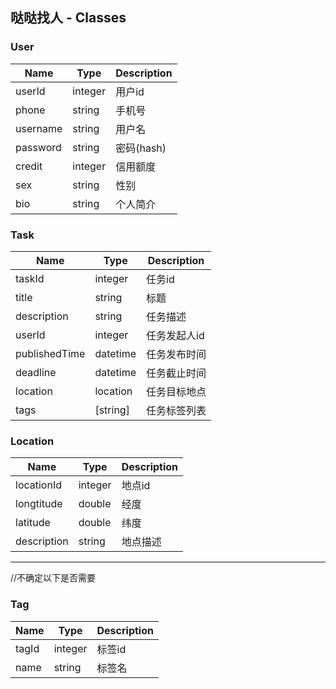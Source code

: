 ## 哒哒找人 - Classes


### User

Name | Type | Description
---|---|---
userId | integer | 用户id
phone | string | 手机号
username | string | 用户名
password | string | 密码(hash)
credit | integer | 信用额度 
sex | string | 性别
bio | string | 个人简介



### Task
Name | Type | Description
---|---|---
taskId | integer | 任务id
title | string | 标题
description | string | 任务描述
userId | integer | 任务发起人id
publishedTime | datetime | 任务发布时间
deadline | datetime | 任务截止时间
location | location | 任务目标地点
tags | [string] | 任务标签列表


### Location
Name | Type | Description
---|---|---
locationId | integer | 地点id
longtitude | double | 经度
latitude | double | 纬度
description | string | 地点描述

---

//不确定以下是否需要
### Tag
Name | Type | Description
---|---|---
tagId | integer | 标签id
name | string | 标签名
